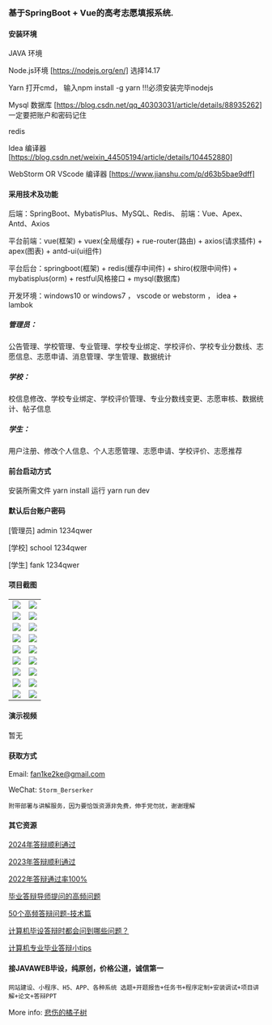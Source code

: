 ### 基于SpringBoot + Vue的高考志愿填报系统.

#### 安装环境

JAVA 环境 

Node.js环境 [https://nodejs.org/en/] 选择14.17

Yarn 打开cmd， 输入npm install -g yarn !!!必须安装完毕nodejs

Mysql 数据库 [https://blog.csdn.net/qq_40303031/article/details/88935262] 一定要把账户和密码记住

redis

Idea 编译器 [https://blog.csdn.net/weixin_44505194/article/details/104452880]

WebStorm OR VScode 编译器 [https://www.jianshu.com/p/d63b5bae9dff]

#### 采用技术及功能

后端：SpringBoot、MybatisPlus、MySQL、Redis、
前端：Vue、Apex、Antd、Axios

平台前端：vue(框架) + vuex(全局缓存) + rue-router(路由) + axios(请求插件) + apex(图表)  + antd-ui(ui组件)

平台后台：springboot(框架) + redis(缓存中间件) + shiro(权限中间件) + mybatisplus(orm) + restful风格接口 + mysql(数据库)

开发环境：windows10 or windows7 ， vscode or webstorm ， idea + lambok

##### 管理员：
公告管理、学校管理、专业管理、学校专业绑定、学校评价、学校专业分数线、志愿信息、志愿申请、消息管理、学生管理、数据统计

##### 学校：
校信息修改、学校专业绑定、学校评价管理、专业分数线变更、志愿审核、数据统计、帖子信息

##### 学生：
用户注册、修改个人信息、个人志愿管理、志愿申请、学校评价、志愿推荐


#### 前台启动方式
安装所需文件 yarn install 
运行 yarn run dev

#### 默认后台账户密码
[管理员]
admin
1234qwer

[学校]
school
1234qwer

[学生]
fank
1234qwer
#### 项目截图

|  |  |
|---------------------|---------------------|
| ![](https://fank-bucket-oss.oss-cn-beijing.aliyuncs.com/img/1725879393958.png) | ![](https://fank-bucket-oss.oss-cn-beijing.aliyuncs.com/img/1725879527630.png) |
| ![](https://fank-bucket-oss.oss-cn-beijing.aliyuncs.com/img/1725841407741.png) | ![](https://fank-bucket-oss.oss-cn-beijing.aliyuncs.com/img/1725879508089.png) |
| ![](https://fank-bucket-oss.oss-cn-beijing.aliyuncs.com/img/1725879633341.png) | ![](https://fank-bucket-oss.oss-cn-beijing.aliyuncs.com/img/1725879492094.png) |
| ![](https://fank-bucket-oss.oss-cn-beijing.aliyuncs.com/img/1725879617877.png) | ![](https://fank-bucket-oss.oss-cn-beijing.aliyuncs.com/img/1725879471554.png) |
| ![](https://fank-bucket-oss.oss-cn-beijing.aliyuncs.com/img/1725879591691.png) | ![](https://fank-bucket-oss.oss-cn-beijing.aliyuncs.com/img/1725879456818.png) |
| ![](https://fank-bucket-oss.oss-cn-beijing.aliyuncs.com/img/1725879577859.png) | ![](https://fank-bucket-oss.oss-cn-beijing.aliyuncs.com/img/1725879446178.png) |
| ![](https://fank-bucket-oss.oss-cn-beijing.aliyuncs.com/img/1725879568379.png) | ![](https://fank-bucket-oss.oss-cn-beijing.aliyuncs.com/img/1725879434903.png) |
| ![](https://fank-bucket-oss.oss-cn-beijing.aliyuncs.com/img/1725879555177.png) | ![](https://fank-bucket-oss.oss-cn-beijing.aliyuncs.com/img/1725879420137.png) |
| ![](https://fank-bucket-oss.oss-cn-beijing.aliyuncs.com/img/1725879545610.png) | ![](https://fank-bucket-oss.oss-cn-beijing.aliyuncs.com/img/1725879407528.png) |

#### 演示视频

暂无

#### 获取方式

Email: fan1ke2ke@gmail.com

WeChat: `Storm_Berserker`

`附带部署与讲解服务，因为要恰饭资源非免费，伸手党勿扰，谢谢理解`

#### 其它资源

[2024年答辩顺利通过](https://berserker287.github.io/2024/06/06/2024%E5%B9%B4%E7%AD%94%E8%BE%A9%E9%A1%BA%E5%88%A9%E9%80%9A%E8%BF%87/)

[2023年答辩顺利通过](https://berserker287.github.io/2023/06/14/2023%E5%B9%B4%E7%AD%94%E8%BE%A9%E9%A1%BA%E5%88%A9%E9%80%9A%E8%BF%87/)

[2022年答辩通过率100%](https://berserker287.github.io/2022/05/25/%E9%A1%B9%E7%9B%AE%E4%BA%A4%E6%98%93%E8%AE%B0%E5%BD%95/)

[毕业答辩导师提问的高频问题](https://berserker287.github.io/2023/06/13/%E6%AF%95%E4%B8%9A%E7%AD%94%E8%BE%A9%E5%AF%BC%E5%B8%88%E6%8F%90%E9%97%AE%E7%9A%84%E9%AB%98%E9%A2%91%E9%97%AE%E9%A2%98/)

[50个高频答辩问题-技术篇](https://berserker287.github.io/2023/06/13/50%E4%B8%AA%E9%AB%98%E9%A2%91%E7%AD%94%E8%BE%A9%E9%97%AE%E9%A2%98-%E6%8A%80%E6%9C%AF%E7%AF%87/)

[计算机毕设答辩时都会问到哪些问题？](https://www.zhihu.com/question/31020988)

[计算机专业毕业答辩小tips](https://zhuanlan.zhihu.com/p/145911029)

#### 接JAVAWEB毕设，纯原创，价格公道，诚信第一

`网站建设、小程序、H5、APP、各种系统 选题+开题报告+任务书+程序定制+安装调试+项目讲解+论文+答辩PPT`

More info: [悲伤的橘子树](https://berserker287.github.io/)
